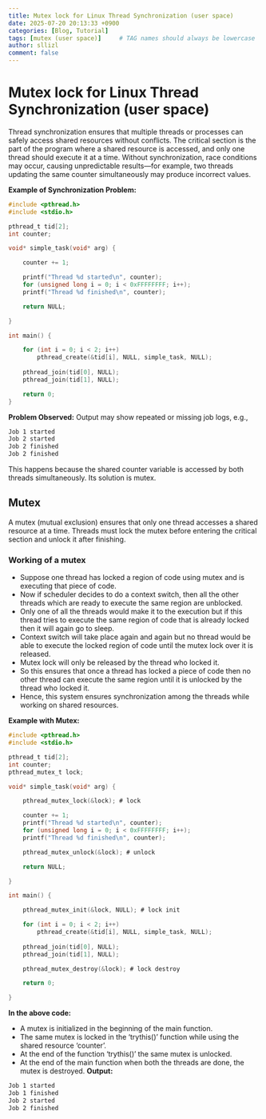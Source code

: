 ```yaml
---
title: Mutex lock for Linux Thread Synchronization (user space)
date: 2025-07-20 20:13:33 +0900
categories: [Blog, Tutorial]
tags: [mutex (user space)]     # TAG names should always be lowercase
author: sllizl
comment: false
---
```


# Mutex lock for Linux Thread Synchronization (user space)

Thread synchronization ensures that multiple threads or processes can safely access shared resources without conflicts. The critical section is the part of the program where a shared resource is accessed, and only one thread should execute it at a time. Without synchronization, race conditions may occur, causing unpredictable results—for example, two threads updating the same counter simultaneously may produce incorrect values.

**Example of Synchronization Problem:**
```c
#include <pthread.h>
#include <stdio.h>

pthread_t tid[2];
int counter;

void* simple_task(void* arg) {

    counter += 1;

    printf("Thread %d started\n", counter);
    for (unsigned long i = 0; i < 0xFFFFFFFF; i++);
    printf("Thread %d finished\n", counter);

    return NULL;

}

int main() {

    for (int i = 0; i < 2; i++)
        pthread_create(&tid[i], NULL, simple_task, NULL);
    
    pthread_join(tid[0], NULL);
    pthread_join(tid[1], NULL);

    return 0;
}
```

**Problem Observed:**
Output may show repeated or missing job logs, e.g.,
```bash
Job 1 started
Job 2 started
Job 2 finished
Job 2 finished
```

This happens because the shared counter variable is accessed by both threads simultaneously. Its solution is mutex.

## Mutex
A mutex (mutual exclusion) ensures that only one thread accesses a shared resource at a time. Threads must lock the mutex before entering the critical section and unlock it after finishing.

### Working of a mutex
- Suppose one thread has locked a region of code using mutex and is executing that piece of code.
- Now if scheduler decides to do a context switch, then all the other threads which are ready to execute the same region are unblocked.
- Only one of all the threads would make it to the execution but if this thread tries to execute the same region of code that is already locked then it will again go to sleep.
- Context switch will take place again and again but no thread would be able to execute the locked region of code until the mutex lock over it is released.
- Mutex lock will only be released by the thread who locked it.
- So this ensures that once a thread has locked a piece of code then no other thread can execute the same region until it is unlocked by the thread who locked it.
- Hence, this system ensures synchronization among the threads while working on shared resources.

**Example with Mutex:**
```c
#include <pthread.h>
#include <stdio.h>

pthread_t tid[2];
int counter;
pthread_mutex_t lock;

void* simple_task(void* arg) {

    pthread_mutex_lock(&lock); # lock

    counter += 1;
    printf("Thread %d started\n", counter);
    for (unsigned long i = 0; i < 0xFFFFFFFF; i++);
    printf("Thread %d finished\n", counter);

    pthread_mutex_unlock(&lock); # unlock

    return NULL;

}

int main() {

    pthread_mutex_init(&lock, NULL); # lock init

    for (int i = 0; i < 2; i++)
        pthread_create(&tid[i], NULL, simple_task, NULL);
    
    pthread_join(tid[0], NULL);
    pthread_join(tid[1], NULL);

    pthread_mutex_destroy(&lock); # lock destroy

    return 0;

}
```
**In the above code:**
- A mutex is initialized in the beginning of the main function.
- The same mutex is locked in the ‘trythis()’ function while using the shared resource ‘counter’.
- At the end of the function ‘trythis()’ the same mutex is unlocked.
- At the end of the main function when both the threads are done, the mutex is destroyed.
**Output:**
```bash
Job 1 started
Job 1 finished
Job 2 started
Job 2 finished
```
